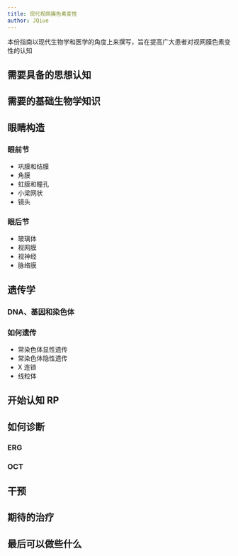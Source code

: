 ```yaml
---
title: 现代视网膜色素变性
author: JQiue
---
```


本份指南以现代生物学和医学的角度上来撰写，旨在提高广大患者对视网膜色素变性的认知

## 需要具备的思想认知

## 需要的基础生物学知识

## 眼睛构造

### 眼前节

+ 巩膜和结膜
+ 角膜
+ 虹膜和瞳孔
+ 小梁网状
+ 镜头

### 眼后节

+ 玻璃体
+ 视网膜
+ 视神经
+ 脉络膜

## 遗传学

### DNA、基因和染色体

### 如何遗传

+ 常染色体显性遗传
+ 常染色体隐性遗传
+ X 连锁
+ 线粒体

## 开始认知 RP

## 如何诊断

### ERG

### OCT

## 干预

## 期待的治疗

## 最后可以做些什么
